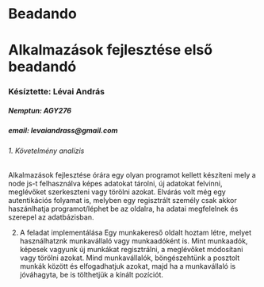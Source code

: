 # Beadando
<h1>Alkalmazások fejlesztése első beadandó</h1>

<h3>Késíztette: Lévai András</h3>
<h5>Nemptun: AGY276</h5>
<h5>email: levaiandrass@gmail.com</h5>

<h6>1.  Követelmény analízis</h6>
    Alkalmazások fejlesztése órára egy olyan programot kellett készíteni mely a node js-t felhasználva képes adatokat tárolni, új adatokat felvinni, meglévőket szerkeszteni vagy törölni azokat. 
    Elvárás volt még egy autentikációs folyamat is, melyben egy regisztrált személy csak akkor haszánlhatja  programot/léphet be az oldalra, ha adatai megfelelnek és szerepel az adatbázisban.

2.  A feladat implementálása
        Egy munkakereső oldalt hoztam létre, melyet használhatznk munkavállaló vagy munkaadóként is. Mint munkaadók, képesek vagyunk új munkákat regisztrálni, a meglévőket módosítani vagy törölni azokat.
    Mind munkavállalók, böngészehtünk a posztolt munkák között és elfogadhatjuk azokat, majd ha a munkavállaló is jóváhagyta, be is tölthetjük a kínált pozíciót.
    